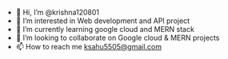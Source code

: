 - 👋 Hi, I’m @krishna120801
- 👀 I’m interested in Web development and API project
- 🌱 I’m currently learning google cloud and MERN stack
- 💞️ I’m looking to collaborate on Google cloud & MERN projects
- 📫 How to reach me ksahu5505@gmail.com

<!---
krishna120801/krishna120801 is a ✨ special ✨ repository because its `README.md` (this file) appears on your GitHub profile.
You can click the Preview link to take a look at your changes.
--->
